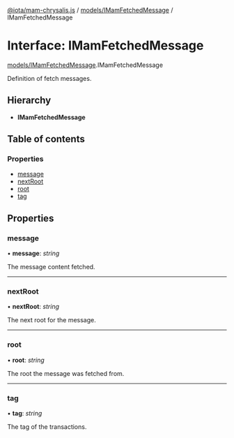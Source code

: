 [@iota/mam-chrysalis.js](../README.md) / [models/IMamFetchedMessage](../modules/models_imamfetchedmessage.md) / IMamFetchedMessage

# Interface: IMamFetchedMessage

[models/IMamFetchedMessage](../modules/models_imamfetchedmessage.md).IMamFetchedMessage

Definition of fetch messages.

## Hierarchy

* **IMamFetchedMessage**

## Table of contents

### Properties

- [message](models_imamfetchedmessage.imamfetchedmessage.md#message)
- [nextRoot](models_imamfetchedmessage.imamfetchedmessage.md#nextroot)
- [root](models_imamfetchedmessage.imamfetchedmessage.md#root)
- [tag](models_imamfetchedmessage.imamfetchedmessage.md#tag)

## Properties

### message

• **message**: *string*

The message content fetched.

___

### nextRoot

• **nextRoot**: *string*

The next root for the message.

___

### root

• **root**: *string*

The root the message was fetched from.

___

### tag

• **tag**: *string*

The tag of the transactions.
